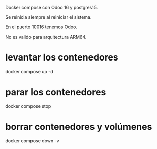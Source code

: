 <p>Docker compose con Odoo 16 y postgres15.
<p>
  Se reinicia siempre al reiniciar el sistema.
<p>En el puerto 10016 tenemos Odoo.
<p>No es valido para arquitectura ARM64.

# levantar los contenedores
docker compose up -d

# parar los contenedores
docker compose stop

# borrar contenedores y volúmenes
docker compose down -v


